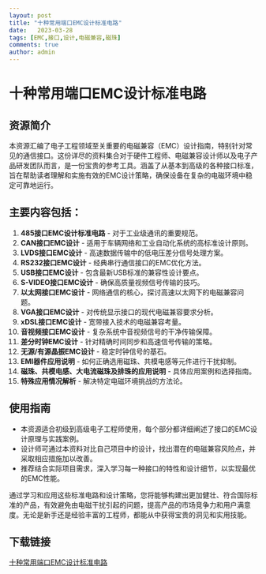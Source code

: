 ```yaml
---
layout: post
title: "十种常用端口EMC设计标准电路"
date:   2023-03-28
tags: [EMC,接口,设计,电磁兼容,磁珠]
comments: true
author: admin
---
```

# 十种常用端口EMC设计标准电路

## 资源简介

本资源汇编了电子工程领域至关重要的电磁兼容（EMC）设计指南，特别针对常见的通信接口。这份详尽的资料集合对于硬件工程师、电磁兼容设计师以及电子产品研发团队而言，是一份宝贵的参考工具。涵盖了从基本到高级的各种接口标准，旨在帮助读者理解和实施有效的EMC设计策略，确保设备在复杂的电磁环境中稳定可靠地运行。

## 主要内容包括：

1. **485接口EMC设计标准电路** - 对于工业级通讯的重要规范。
2. **CAN接口EMC设计** - 适用于车辆网络和工业自动化系统的高标准设计原则。
3. **LVDS接口EMC设计** - 高速数据传输中的低电压差分信号处理方案。
4. **RS232接口EMC设计** - 经典串行通信接口的EMC优化方法。
5. **USB接口EMC设计** - 包含最新USB标准的兼容性设计要点。
6. **S-VIDEO接口EMC设计** - 确保高质量视频信号传输的技巧。
7. **以太网接口EMC设计** - 网络通信的核心，探讨高速以太网下的电磁兼容问题。
8. **VGA接口EMC设计** - 对传统显示接口的现代电磁兼容要求分析。
9. **xDSL接口EMC设计** - 宽带接入技术的电磁兼容考量。
10. **音视频接口EMC设计** - 复杂系统中音视频信号的干净传输保障。
11. **差分时钟EMC设计** - 针对精确时间同步和高速信号传输的策略。
12. **无源/有源晶振EMC设计** - 稳定时钟信号的基石。
13. **EMI器件应用说明** - 如何正确选用磁珠、共模电感等元件进行干扰抑制。
14. **磁珠、共模电感、大电流磁珠及排珠的应用说明** - 具体应用案例和选择指南。
15. **特殊应用情况解析** - 解决特定电磁环境挑战的方法论。

## 使用指南

- 本资源适合初级到高级电子工程师使用，每个部分都详细阐述了接口的EMC设计原理与实践案例。
- 设计师可通过本资料对比自己项目中的设计，找出潜在的电磁兼容风险点，并采取相应措施加以改善。
- 推荐结合实际项目需求，深入学习每一种接口的特性和设计细节，以实现最优的EMC性能。

通过学习和应用这些标准电路和设计策略，您将能够构建出更加健壮、符合国际标准的产品，有效避免由电磁干扰引起的问题，提高产品的市场竞争力和用户满意度。无论是新手还是经验丰富的工程师，都能从中获得宝贵的洞见和实用技能。

## 下载链接

[十种常用端口EMC设计标准电路](https://pan.quark.cn/s/f8421b2fb49b)